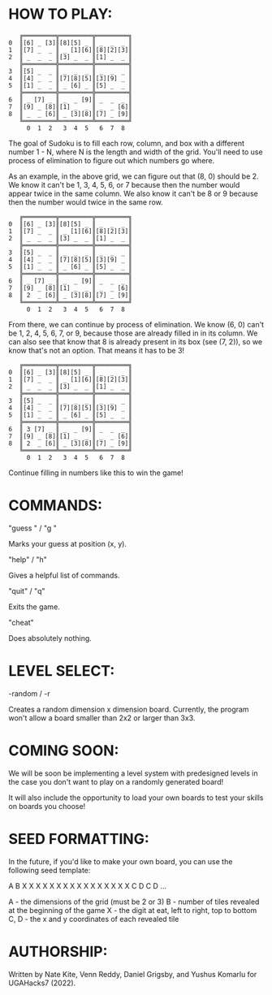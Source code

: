 # HOW TO PLAY:

```
   ╔═════════╦═════════╦═════════╗
0  ║[6] _ [3]║[8][5] _ ║ _  _  _ ║
1  ║[7] _  _ ║ _ [1][6]║[8][2][3]║
2  ║ _  _  _ ║[3] _  _ ║[1] _  _ ║
   ╠═════════╬═════════╬═════════╣
3  ║[5] _  _ ║ _  _  _ ║ _  _  _ ║
4  ║[4] _  _ ║[7][8][5]║[3][9] _ ║
5  ║[1] _  _ ║ _ [6] _ ║[5] _  _ ║
   ╠═════════╬═════════╬═════════╣
6  ║ _ [7] _ ║ _  _ [9]║ _  _  _ ║
7  ║[9] _ [8]║[1] _  _ ║ _  _ [6]║
8  ║ _  _ [6]║ _ [3][8]║[7] _ [9]║
   ╚═════════╩═════════╩═════════╝
     0  1  2   3  4  5   6  7  8
```

The goal of Sudoku is to fill each row, column, and box with a different number 1 - N,
where N is the length and width of the grid. You'll need to use process of elimination
to figure out which numbers go where.

As an example, in the above grid, we can figure out that (8, 0) should be 2. We know it
can't be 1, 3, 4, 5, 6, or 7 because then the number would appear twice in the same
column. We also know it can't be 8 or 9 because then the number would twice in the same
row.

```
   ╔═════════╦═════════╦═════════╗
0  ║[6] _ [3]║[8][5] _ ║ _  _  _ ║
1  ║[7] _  _ ║ _ [1][6]║[8][2][3]║
2  ║ _  _  _ ║[3] _  _ ║[1] _  _ ║
   ╠═════════╬═════════╬═════════╣
3  ║[5] _  _ ║ _  _  _ ║ _  _  _ ║
4  ║[4] _  _ ║[7][8][5]║[3][9] _ ║
5  ║[1] _  _ ║ _ [6] _ ║[5] _  _ ║
   ╠═════════╬═════════╬═════════╣
6  ║ _ [7] _ ║ _  _ [9]║ _  _  _ ║
7  ║[9] _ [8]║[1] _  _ ║ _  _ [6]║
8  ║ 2  _ [6]║ _ [3][8]║[7] _ [9]║
   ╚═════════╩═════════╩═════════╝
     0  1  2   3  4  5   6  7  8
```

From there, we can continue by process of elimination. We know  (6, 0) can't be 1, 2, 4,
5, 6, 7, or 9, because those are already filled in in its column. We can also see that 
know that 8 is already present in its box (see (7, 2)), so we know that's not an option.
That means it has to be 3!

```
   ╔═════════╦═════════╦═════════╗
0  ║[6] _ [3]║[8][5] _ ║ _  _  _ ║
1  ║[7] _  _ ║ _ [1][6]║[8][2][3]║
2  ║ _  _  _ ║[3] _  _ ║[1] _  _ ║
   ╠═════════╬═════════╬═════════╣
3  ║[5] _  _ ║ _  _  _ ║ _  _  _ ║
4  ║[4] _  _ ║[7][8][5]║[3][9] _ ║
5  ║[1] _  _ ║ _ [6] _ ║[5] _  _ ║
   ╠═════════╬═════════╬═════════╣
6  ║ 3 [7] _ ║ _  _ [9]║ _  _  _ ║
7  ║[9] _ [8]║[1] _  _ ║ _  _ [6]║
8  ║ 2  _ [6]║ _ [3][8]║[7] _ [9]║
   ╚═════════╩═════════╩═════════╝
     0  1  2   3  4  5   6  7  8
```

Continue filling in numbers like this to win the game!

# COMMANDS:

"guess <x> <y> <digit>" / "g <x> <y> <digit>"

Marks your guess at position (x, y).

"help" / "h"

Gives a helpful list of commands.

"quit" / "q"

Exits the game.

"cheat"

Does absolutely nothing.

# LEVEL SELECT:

-random <dimension> / -r <dimension>

Creates a random dimension x dimension board. Currently, the program won't allow a board
smaller than 2x2 or larger than 3x3.

# COMING SOON:

We will be soon be implementing a level system with predesigned levels in the case you don't want to
play on a randomly generated board!

It will also include the opportunity to load your own boards to test your skills
on boards you choose!

# SEED FORMATTING:

In the future, if you'd like to make your own board, you can use the following seed template:

A B
X X X X
X X X X
X X X X
X X X X
C D
C D
...

A - the dimensions of the grid (must be 2 or 3)
B - number of tiles revealed at the beginning of the game
X - the digit at eat, left to right, top to bottom
C, D - the x and y coordinates of each revealed tile

# AUTHORSHIP:

Written by Nate Kite, Venn Reddy, Daniel Grigsby, and Yushus Komarlu for 
UGAHacks7 (2022). 
